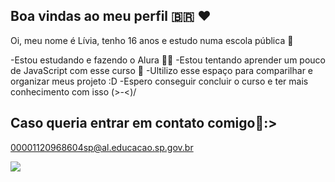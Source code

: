 ## Boa vindas ao meu perfil 🇧🇷 ❤️

Oi, meu nome é Lívia, tenho 16 anos e estudo numa escola pública 🏫

-Estou estudando e fazendo o Alura 👩‍💻
-Estou tentando aprender um pouco de JavaScript com esse curso 📜
-Ultilizo esse espaço para comparilhar e organizar meus projeto :D
-Espero conseguir concluir o curso e ter mais conhecimento com isso \(>-<)/

## Caso queria entrar em contato comigo🌼:>

00001120968604sp@al.educacao.sp.gov.br

![](https://i.gifer.com/XOsX.gif)
